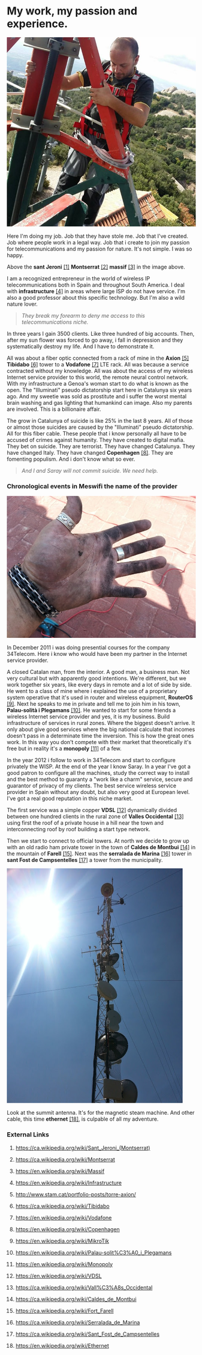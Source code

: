# My work, my passion and experience.

![mounting a tower](../Images/35400228_456852041423980_6215908955487469568_o.jpg)

Here I'm doing my job. Job that they have stole me. Job that I've created. Job where people work in a legal way. Job that i create to join my passion for telecommunications and my passion for nature. It's not simple. I was so happy.

Above the **sant Jeroni** [[1]](https://ca.wikipedia.org/wiki/Sant_Jeroni_(Montserrat)) **Montserrat** [[2]](https://ca.wikipedia.org/wiki/Montserrat) **massif** [[3]](https://en.wikipedia.org/wiki/Massif) in the image above. 

I am a recognized entrepreneur in the world of wireless IP telecommunications both in Spain and throughout South America. I deal with **infrastructure** [[4]](https://en.wikipedia.org/wiki/Infrastructure) in areas where large ISP do not have service. I'm also a good professor about this specific technology. But I'm also a wild nature lover. 

> *They break my forearm to deny me access to this telecommunications niche.* 

In three years I gain 3500 clients. Like three hundred of big accounts. Then, after my sun flower was forced to go away, i fall in depression and they systematically destroy my life. And I have to demonstrate it. 

All was about a fiber optic connected from a rack of mine in the **Axion** [[5]](http://www.stam.cat/portfolio-posts/torre-axion/) **Tibidabo** [[6]](https://ca.wikipedia.org/wiki/Tibidabo) tower to a **Vodafone** [[7]](https://en.wikipedia.org/wiki/Vodafone) LTE rack. All was because a service contracted without my knowledge. All was about the access of my wireless Internet service provider to this world, the remote neural control network. With my infrastructure a Genoa's woman start to do what is known as the open. The "Illuminati" pseudo dictatorship start here in Catalunya six years ago. And my sweetie was sold as prostitute and i suffer the worst mental brain washing and gas lighting that humankind can image. Also my parents are involved. This is a billionaire affair. 

The grow in Catalunya of suicide is like 25% in the last 8 years. All of those or almost those suicides are caused by the "Illuminati" pseudo dictatorship. All for this fiber cable. These people that i know personally all have to be accused of crimes against humanity. They have created to digital mafia. They bet on suicide. They are terrorist. They have changed Catalunya. They have changed Italy. They have changed **Copenhagen** [[8]](https://en.wikipedia.org/wiki/Copenhagen). They are fomenting populism. And i don't know what so ever.

> *And I and Saray will not commit suicide. We need help.* 

### Chronological events in Meswifi the name of the provider

![work as an operator](../Images/20130723_135016.jpg)

In December 2011 i was doing presential courses for the company 34Telecom. Here i know who would have been my partner in the Internet service provider. 

A closed Catalan man, from the interior. A good man, a business man. Not very cultural but with apparently good intentions. We're different, but we work together six years, like every days in remote and a lot of side by side. He went to a class of mine where i explained the use of a proprietary system operative that it's used in router and wireless equipment, **RouterOS** [[9]](https://en.wikipedia.org/wiki/MikroTik). Next he speaks to me in private and tell me to join him in his town, **Palau-solità i Plegamans** [[10]](https://en.wikipedia.org/wiki/Palau-solit%C3%A0_i_Plegamans). He wanted to start for some friends a wireless Internet service provider and yes, it is my business. Build infrastructure of services in rural zones. Where the biggest doesn't arrive. It only about give good services where the big national calculate that incomes doesn't pass in a determinate time the inversion. This is how the great ones work. In this way you don't compete with their market that theoretically it's free but in reality it's a **monopoly** [[11]](https://en.wikipedia.org/wiki/Monopoly) of a few. 

In the year 2012 i follow to work in 34Telecom and start to configure privately the WISP. At the end of the year I know Saray. In a year I've got a good patron to configure all the machines, study the correct way to install and the best method to guaranty a "work like a charm" service, secure and guarantor of privacy of my clients. The best service wireless service provider in Spain without any doubt, but also very good at European level. I've got a real good reputation in this niche market.

The first service was a simple copper **VDSL** [[12]](https://en.wikipedia.org/wiki/VDSL) dynamically divided between one hundred clients in the rural zone of **Valles Occidental** [[13]](https://ca.wikipedia.org/wiki/Vall%C3%A8s_Occidental) using first the roof of a private house in a hill near the town and interconnecting roof by roof building a start type network.

Then we start to connect to official towers. At north we decide to grow up with an old radio ham private tower in the town of **Caldes de Montbui** [[14]](https://ca.wikipedia.org/wiki/Caldes_de_Montbui) in the mountain of **Farell** [[15]](https://ca.wikipedia.org/wiki/Fort_Farell). Next was the **serralada de Marina** [[16]](https://ca.wikipedia.org/wiki/Serralada_de_Marina) tower in **sant Fost de Campsentelles** [[17]](https://ca.wikipedia.org/wiki/Sant_Fost_de_Campsentelles) a tower from the municipality.

![sant Fost](../Images/1367578604315.jpg)

Look at the summit antenna. It's for the magnetic steam machine. And other cable, this time **ethernet** [[18]](https://en.wikipedia.org/wiki/Ethernet), is culpable of all my adventure.

### External Links

1. https://ca.wikipedia.org/wiki/Sant_Jeroni_(Montserrat)

2. https://ca.wikipedia.org/wiki/Montserrat

3. https://en.wikipedia.org/wiki/Massif

4. https://en.wikipedia.org/wiki/Infrastructure

5. http://www.stam.cat/portfolio-posts/torre-axion/

6. https://ca.wikipedia.org/wiki/Tibidabo

7. https://en.wikipedia.org/wiki/Vodafone

8. https://en.wikipedia.org/wiki/Copenhagen

9. https://en.wikipedia.org/wiki/MikroTik

10. https://en.wikipedia.org/wiki/Palau-solit%C3%A0_i_Plegamans

11. https://en.wikipedia.org/wiki/Monopoly

12. https://en.wikipedia.org/wiki/VDSL

13. https://ca.wikipedia.org/wiki/Vall%C3%A8s_Occidental

14. https://ca.wikipedia.org/wiki/Caldes_de_Montbui

15. https://ca.wikipedia.org/wiki/Fort_Farell

16. https://ca.wikipedia.org/wiki/Serralada_de_Marina

17. https://ca.wikipedia.org/wiki/Sant_Fost_de_Campsentelles

18. https://en.wikipedia.org/wiki/Ethernet

    